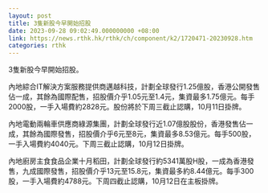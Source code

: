 ```yaml
---
layout: post
title: 3隻新股今早開始招股
date: 2023-09-28 09:02:49.000000000 +08:00
link: https://news.rthk.hk/rthk/ch/component/k2/1720471-20230928.htm
categories: rthk
---
```


3隻新股今早開始招股。

內地綜合IT解決方案服務提供商邁越科技，計劃全球發行1.25億股，香港公開發售佔一成，其餘為國際配售，招股價介乎1.05元至1.4元，集資最多1.75億元。每手2000股，一手入場費約2828元。股份將於下周三截止認購，10月11日掛牌。

內地電動兩輪車供應商綠源集團，計劃全球發行近1.07億股股份，香港發售佔一成，其餘為國際發售，招股價介乎6元至8元，集資最多8.53億元。每手500股，一手入場費約4040元。下周三截止認購，10月12日掛牌。

內地廚房主食食品企業十月稻田，計劃全球發行約5341萬股H股，一成為香港發售，九成國際發售，招股價介乎13元至15.8元，集資最多約8.44億元。每手300股，一手入場費約4788元。下周四截止認購，10月12日在主板掛牌。
